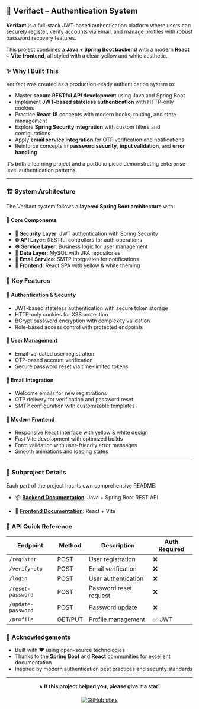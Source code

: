## 🔐 Verifact – Authentication System

**Verifact** is a full-stack JWT-based authentication platform where users can securely register, verify accounts via email, and manage profiles with robust password recovery features.

This project combines a **Java + Spring Boot backend** with a modern **React + Vite frontend**, all styled with a clean yellow and white aesthetic.



### ✨ Why I Built This

Verifact was created as a production-ready authentication system to:

- Master **secure RESTful API development** using Java and Spring Boot
- Implement **JWT-based stateless authentication** with HTTP-only cookies
- Practice **React 18** concepts with modern hooks, routing, and state management
- Explore **Spring Security integration** with custom filters and configurations
- Apply **email service integration** for OTP verification and notifications
- Reinforce concepts in **password security**, **input validation**, and **error handling**

It's both a learning project and a portfolio piece demonstrating enterprise-level authentication patterns.

---

### 🏗️ System Architecture

The Verifact system follows a **layered Spring Boot architecture** with:

#### 🔧 Core Components
- **🔐 Security Layer**: JWT authentication with Spring Security
- **🌐 API Layer**: RESTful controllers for auth operations  
- **⚙️ Service Layer**: Business logic for user management
- **💾 Data Layer**: MySQL with JPA repositories
- **📧 Email Service**: SMTP integration for notifications
- **🎨 Frontend**: React SPA with yellow & white theming


### 🚀 Key Features

#### 🔐 **Authentication & Security**
- JWT-based stateless authentication with secure token storage
- HTTP-only cookies for XSS protection
- BCrypt password encryption with complexity validation
- Role-based access control with protected endpoints

#### 👤 **User Management**
- Email-validated user registration
- OTP-based account verification
- Secure password reset via time-limited tokens

#### 📧 **Email Integration**
- Welcome emails for new registrations
- OTP delivery for verification and password reset
- SMTP configuration with customizable templates

#### 🎨 **Modern Frontend**
- Responsive React interface with yellow & white design
- Fast Vite development with optimized builds
- Form validation with user-friendly error messages
- Smooth animations and loading states

---

### 📖 Subproject Details

Each part of the project has its own comprehensive README:

- 📦 **[Backend Documentation](./backend/README.md)**: Java + Spring Boot REST API
  

- 🎨 **[Frontend Documentation](./frontend/README.md)**: React + Vite  
 


### 🔗 API Quick Reference

| Endpoint | Method | Description | Auth Required |
|----------|--------|-------------|---------------|
| `/register` | POST | User registration | ❌ |
| `/verify-otp` | POST | Email verification | ❌ |
| `/login` | POST | User authentication | ❌ |
| `/reset-password` | POST | Password reset request | ❌ |
| `/update-password` | POST | Password update | ❌ |
| `/profile` | GET/PUT | Profile management | ✅ JWT |



### 🙌 Acknowledgements

- Built with ❤️ using open-source technologies
- Thanks to the **Spring Boot** and **React** communities for excellent documentation
- Inspired by modern authentication best practices and security standards

---

<div align="center">

**⭐ If this project helped you, please give it a star!**

[![GitHub stars](https://img.shields.io/github/stars/gargis3001/Verifact-authentication-system-fullstack?style=social)](https://github.com/gargis3001/Verifact-authentication-system-fullstack)

</div>
